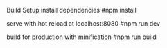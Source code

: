 

Build Setup
install dependencies
#npm install

serve with hot reload at localhost:8080
#npm run dev

build for production with minification
#npm run build
